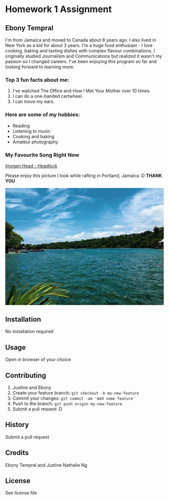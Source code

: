 # Homework 1 Assignment
## Ebony Tempral

I'm from Jamaica and moved to Canada about 8 years ago. I also lived in New York as a kid for about 3 years. 
I'm a huge food enthusiast - I love cooking, baking and tasting dishes with complex flavour combinations. 
I originally studied Journalism and Communications but realized it wasn't my passion so I changed careers.
I've been enjoying this program so far and looking forward to learning more.

### Top 3 fun facts about me:
1. I've watched The Office and How I Met Your Mother over 10 times.
2. I can do a one-handed cartwheel.
3. I can move my ears.

### Here are some of my hobbies:
- Reading
- Listening to music
- Cooking and baking
- Amateur photography

### My Favourite Song Right Now
[Imogen Head - Headlock](https://www.youtube.com/watch?v=IXdIxKQ-qWQ)

Please enjoy this picture I took while rafting in Portland, Jamaica :D **THANK YOU**

![Blue Hole Jamaica Vacation Picture](images/vaca%202019.jpg)


## Installation
No installation required
## Usage
Open in browser of your choice
## Contributing
1. Justine and Ebony
2. Create your feature branch: `git checkout -b my-new-feature`
3. Commit your changes: `git commit -am 'Add some feature'`
4. Push to the branch: `git push origin my-new-feature`
5. Submit a pull request :D
## History
Submit a pull request
## Credits
Ebony Tempral and Justine Nathalie Ng
## License
See license file
